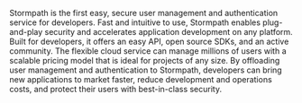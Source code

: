 Stormpath is the first easy, secure user management and authentication service for developers. Fast and intuitive to use, Stormpath enables plug-and-play security and accelerates application development on any platform. Built for developers, it offers an easy API, open source SDKs, and an active community. The flexible cloud service can manage millions of users with a scalable pricing model that is ideal for projects of any size. By offloading user management and authentication to Stormpath, developers can bring new applications to market faster, reduce development and operations costs, and protect their users with best-in-class security.